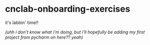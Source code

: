 # cnclab-onboarding-exercises
it's labbin' time!!

*(uhh i don't know what i'm doing, but i'll hopefully be adding my first project from pycharm on here?? yeah)*
